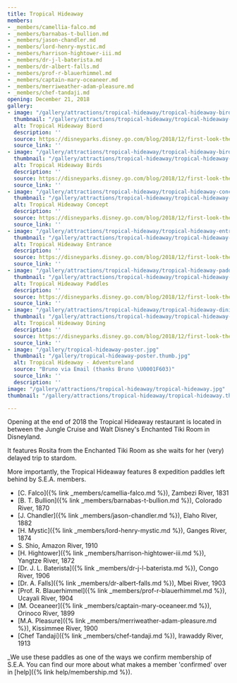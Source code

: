 ```yaml
---
title: Tropical Hideaway
members:
- _members/camellia-falco.md
- _members/barnabas-t-bullion.md
- _members/jason-chandler.md
- _members/lord-henry-mystic.md
- _members/harrison-hightower-iii.md
- _members/dr-j-l-baterista.md
- _members/dr-albert-falls.md
- _members/prof-r-blauerhimmel.md
- _members/captain-mary-oceaneer.md
- _members/merriweather-adam-pleasure.md
- _members/chef-tandaji.md
opening: December 21, 2018
gallery:
- image: "/gallery/attractions/tropical-hideaway/tropical-hideaway-bird.jpg"
  thumbnail: "/gallery/attractions/tropical-hideaway/tropical-hideaway-bird.thumb.jpg"
  alt: Tropical Hideaway Biord
  description: ''
  source: https://disneyparks.disney.go.com/blog/2018/12/first-look-the-tropical-hideaway-at-disneyland-park/
  source_link: ''
- image: "/gallery/attractions/tropical-hideaway/tropical-hideaway-birds.jpg"
  thumbnail: "/gallery/attractions/tropical-hideaway/tropical-hideaway-birds.thumb.jpg"
  alt: Tropical Hideaway Birds
  description: ''
  source: https://disneyparks.disney.go.com/blog/2018/12/first-look-the-tropical-hideaway-at-disneyland-park/
  source_link: ''
- image: "/gallery/attractions/tropical-hideaway/tropical-hideaway-concept.jpg"
  thumbnail: "/gallery/attractions/tropical-hideaway/tropical-hideaway-concept.thumb.jpg"
  alt: Tropical Hideaway Concept
  description: ''
  source: https://disneyparks.disney.go.com/blog/2018/12/first-look-the-tropical-hideaway-at-disneyland-park/
  source_link: ''
- image: "/gallery/attractions/tropical-hideaway/tropical-hideaway-entrance.jpg"
  thumbnail: "/gallery/attractions/tropical-hideaway/tropical-hideaway-entrance.thumb.jpg"
  alt: Tropical Hideaway Entrance
  description: ''
  source: https://disneyparks.disney.go.com/blog/2018/12/first-look-the-tropical-hideaway-at-disneyland-park/
  source_link: ''
- image: "/gallery/attractions/tropical-hideaway/tropical-hideaway-paddles.jpg"
  thumbnail: "/gallery/attractions/tropical-hideaway/tropical-hideaway-paddles.thumb.jpg"
  alt: Tropical Hideaway Paddles
  description: ''
  source: https://disneyparks.disney.go.com/blog/2018/12/first-look-the-tropical-hideaway-at-disneyland-park/
  source_link: ''
- image: "/gallery/attractions/tropical-hideaway/tropical-hideaway-dining.jpg"
  thumbnail: "/gallery/attractions/tropical-hideaway/tropical-hideaway-dining.thumb.jpg"
  alt: Tropical Hideaway Dining
  description: ''
  source: https://disneyparks.disney.go.com/blog/2018/12/first-look-the-tropical-hideaway-at-disneyland-park/
  source_link: ''
- image: "/gallery/tropical-hideaway-poster.jpg"
  thumbnail: "/gallery/tropical-hideaway-poster.thumb.jpg"
  alt: Tropical Hideaway - Adventureland
  source: "Bruno via Email (thanks Bruno \U0001F603)"
  source_link: ''
  description: ''
image: "/gallery/attractions/tropical-hideaway/tropical-hideaway.jpg"
thumbnail: "/gallery/attractions/tropical-hideaway/tropical-hideaway.thumb.jpg"

---
```

Opening at the end of 2018 the Tropical Hideaway restaurant is located in between the Jungle Cruise and Walt Disney's Enchanted Tiki Room in Disneyland.

It features Rosita from the Enchanted Tiki Room as she waits for her (very) delayed trip to stardom.

More importantly, the Tropical Hideaway features 8 expedition paddles left behind by S.E.A. members.

* [C. Falco]({% link _members/camellia-falco.md %}), Zambezi River, 1831
* [B. T. Bullion]({% link _members/barnabas-t-bullion.md %}), Colorado River, 1870
* [J. Chandler]({% link _members/jason-chandler.md %}), Elaho River, 1882
* [H. Mystic]({% link _members/lord-henry-mystic.md %}), Ganges River, 1874
* S. Shio, Amazon River, 1910
* [H. Hightower]({% link _members/harrison-hightower-iii.md %}), Yangtze River, 1872
* [Dr. J. L. Baterista]({% link _members/dr-j-l-baterista.md %}), Congo River, 1906
* [Dr. A. Falls]({% link _members/dr-albert-falls.md %}), Mbei River, 1903
* [Prof. R. Blauerhimmel]({% link _members/prof-r-blauerhimmel.md %}), Ucayali River, 1904
* [M. Oceaneer]({% link _members/captain-mary-oceaneer.md %}), Orinoco River, 1899
* [M.A. Pleasure]({% link _members/merriweather-adam-pleasure.md %}), Kissimmee River, 1900
* [Chef Tandaji]({% link _members/chef-tandaji.md %}), Irawaddy River, 1913

_We use these paddles as one of the ways we confirm membership of S.E.A. You can find our more about what makes a member 'confirmed' over in [help]({% link help/membership.md %}).